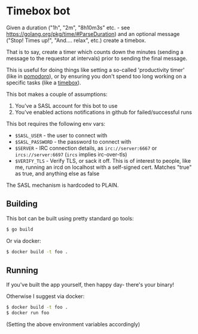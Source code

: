 # Timebox bot

Given a duration ("1h", "2m", "8h10m3s" etc. - see https://golang.org/pkg/time/#ParseDuration) and an optional message ("Stop! Times up!", "And.... relax", etc.) create a timebox.

That is to say, create a timer which counts down the minutes (sending a message to the requestor at intervals) prior to sending the final message.

This is useful for doing things like setting a so-called 'productivity timer' (like in [pomodoro](https://en.wikipedia.org/wiki/Pomodoro_Technique)), or by ensuring you don't spend too long working on a specific tasks (like a [timebox](https://en.wikipedia.org/wiki/Timeboxing)).

This bot makes a couple of assumptions:

1. You've a SASL account for this bot to use
2. You've enabled actions notifications in github for failed/successful runs

This bot requires the following env vars:

* `$SASL_USER` - the user to connect with
* `$SASL_PASSWORD` - the password to connect with
* `$SERVER` - IRC connection details, as `irc://server:6667` or `ircs://server:6697` (`ircs` implies irc-over-tls)
* `$VERIFY_TLS` - Verify TLS, or sack it off. This is of interest to people, like me, running an ircd on localhost with a self-signed cert. Matches "true" as true, and anything else as false

The SASL mechanism is hardcoded to PLAIN.

## Building

This bot can be built using pretty standard go tools:

```bash
$ go build
```

Or via docker:

```bash
$ docker build -t foo .
```

## Running

If you've built the app yourself, then happy day- there's your binary!

Otherwise I suggest via docker:

```bash
$ docker build -t foo .
$ docker run foo
```

(Setting the above environment variables accordingly)
